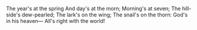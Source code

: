 The year's at the spring
And day's at the morn;
Morning's at seven;
The hill-side's dew-pearled;
The lark's on the wing;
The snail's on the thorn:
God's in his heaven—
All's right with the world!
